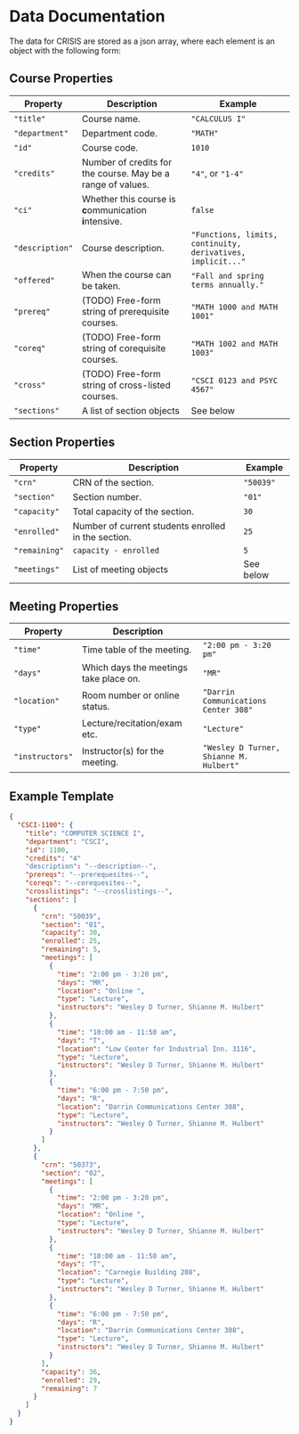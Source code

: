 # Data Documentation

The data for CRISIS are stored as a json array, where each element is
an object with the following form:

## Course Properties

| Property        | Description                                                 | Example                                                     |
|-----------------|-------------------------------------------------------------|-------------------------------------------------------------|
| `"title"`       | Course name.                                                | `"CALCULUS I"`                                              |
| `"department"`  | Department code.                                            | `"MATH"`                                                    |
| `"id"`          | Course code.                                                | `1010`                                                      |
| `"credits"`     | Number of credits for the course. May be a range of values. | `"4"`, or `"1-4"`                                           |
| `"ci"`          | Whether this course is **c**ommunication **i**ntensive.     | `false`                                                     |
| `"description"` | Course description.                                         | `"Functions, limits, continuity, derivatives, implicit..."` |
| `"offered"`     | When the course can be taken.                               | `"Fall and spring terms annually."`                         |
| `"prereq"`      | (TODO) Free-form string of prerequisite courses.            | `"MATH 1000 and MATH 1001"`                                 |
| `"coreq"`       | (TODO) Free-form string of corequisite courses.             | `"MATH 1002 and MATH 1003"`                                 |
| `"cross"`       | (TODO) Free-form string of cross-listed courses.            | `"CSCI 0123 and PSYC 4567"`                                 |
| `"sections"`    | A list of section objects                                   | See below                                                   |

## Section Properties

| Property      | Description                                         | Example   |
|---------------|-----------------------------------------------------|-----------|
| `"crn"`       | CRN of the section.                                 | `"50039"` |
| `"section"`   | Section number.                                     | `"01"`    |
| `"capacity"`  | Total capacity of the section.                      | `30`      |
| `"enrolled"`  | Number of current students enrolled in the section. | `25`      |
| `"remaining"` | `capacity - enrolled`                               | `5`       |
| `"meetings"`  | List of meeting objects                             | See below |

## Meeting Properties

| Property        | Description                            |                                         |
|-----------------|----------------------------------------|-----------------------------------------|
| `"time"`        | Time table of the meeting.             | `"2:00 pm - 3:20 pm"`                   |
| `"days"`        | Which days the meetings take place on. | `"MR"`                                  |
| `"location"`    | Room number or online status.          | `"Darrin Communications Center 308"`    |
| `"type"`        | Lecture/recitation/exam etc.           | `"Lecture"`                             |
| `"instructors"` | Instructor(s) for the meeting.         | `"Wesley D Turner, Shianne M. Hulbert"` |

## Example Template

```json
{
  "CSCI-1100": {
    "title": "COMPUTER SCIENCE I",
    "department": "CSCI",
    "id": 1100,
    "credits": "4"
    "description": "--description--",
    "prereqs": "--prerequesites--",
    "coreqs": "--corequesites--",
    "crosslistings": "--crosslistings--",
    "sections": [
      {
        "crn": "50039",
        "section": "01",
        "capacity": 30,
        "enrolled": 25,
        "remaining": 5,
        "meetings": [
          {
            "time": "2:00 pm - 3:20 pm",
            "days": "MR",
            "location": "Online ",
            "type": "Lecture",
            "instructors": "Wesley D Turner, Shianne M. Hulbert"
          },
          {
            "time": "10:00 am - 11:50 am",
            "days": "T",
            "location": "Low Center for Industrial Inn. 3116",
            "type": "Lecture",
            "instructors": "Wesley D Turner, Shianne M. Hulbert"
          },
          {
            "time": "6:00 pm - 7:50 pm",
            "days": "R",
            "location": "Darrin Communications Center 308",
            "type": "Lecture",
            "instructors": "Wesley D Turner, Shianne M. Hulbert"
          }
        ]
      },
      {
        "crn": "50373",
        "section": "02",
        "meetings": [
          {
            "time": "2:00 pm - 3:20 pm",
            "days": "MR",
            "location": "Online ",
            "type": "Lecture",
            "instructors": "Wesley D Turner, Shianne M. Hulbert"
          },
          {
            "time": "10:00 am - 11:50 am",
            "days": "T",
            "location": "Carnegie Building 208",
            "type": "Lecture",
            "instructors": "Wesley D Turner, Shianne M. Hulbert"
          },
          {
            "time": "6:00 pm - 7:50 pm",
            "days": "R",
            "location": "Darrin Communications Center 308",
            "type": "Lecture",
            "instructors": "Wesley D Turner, Shianne M. Hulbert"
          }
        ],
        "capacity": 36,
        "enrolled": 29,
        "remaining": 7
      }
    ]
  }
}
```
